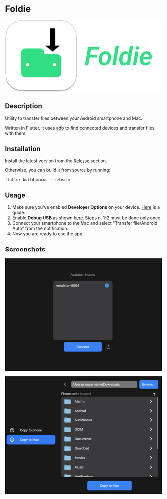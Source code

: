 # Foldie

<p align="center">  
<img src="images/foldie_icon.png" width="512px" alt="Foldie Logo">
</p>

## Description

Utility to transfer files between your Android smartphone and Mac.

Written in Flutter, it uses [adb](https://developer.android.com/tools/adb) to find connected devices and transfer files with them.

## Installation

Install the latest version from the [Release](https://github.com/FLopriore/foldie/releases) section.

Otherwise, you can build it from source by running:

```
flutter build macos --release
```

## Usage

1. Make sure you've enabled **Developer Options** on your device. [Here](https://developer.android.com/studio/debug/dev-options#enable) is a guide.
2. Enable **Debug USB** as shown [here](https://developer.android.com/studio/debug/dev-options#Enable-debugging). Steps n. 1-2 must be done only once.
3. Connect your smartphone to the Mac and select "Transfer file/Android Auto" from the notification.
4. Now you are ready to use the app.

## Screenshots

![Image](images/available_devices_screen.png)

![Image](images/transfer_screen.png)
